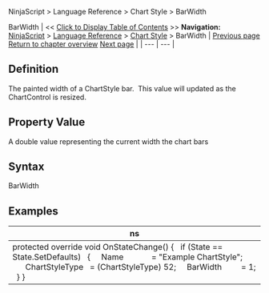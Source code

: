 ﻿
NinjaScript > Language Reference > Chart Style > BarWidth

BarWidth
| << [Click to Display Table of Contents](barwidth.md) >> **Navigation:**     [NinjaScript](ninjascript-1.md) > [Language Reference](language_reference_wip-1.md) > [Chart Style](chart_style-1.md) > BarWidth | [Previous page](chart_style-1.md) [Return to chapter overview](chart_style-1.md) [Next page](barwidthui-1.md) |
| --- | --- |
## Definition
The painted width of a ChartStyle bar.  This value will updated as the ChartControl is resized.
 
## Property Value
A double value representing the current width the chart bars
 
## Syntax
BarWidth

## Examples
| ns |
| --- |
| protected override void OnStateChange() {    if (State == State.SetDefaults)    {      Name             = "Example ChartStyle";               ChartStyleType   = (ChartStyleType) 52;      BarWidth         = 1;    } } |
